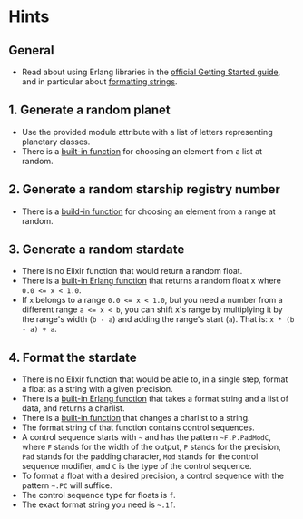 # Hints

## General

- Read about using Erlang libraries in the [official Getting Started guide][getting-started-erlang-libraries], and in particular about [formatting strings][getting-started-formatted-text-output].

## 1. Generate a random planet

- Use the provided module attribute with a list of letters representing planetary classes.
- There is a [built-in function][enum-random] for choosing an element from a list at random.

## 2. Generate a random starship registry number

- There is a [build-in function][enum-random] for choosing an element from a range at random.

## 3. Generate a random stardate

- There is no Elixir function that would return a random float.
- There is a [built-in Erlang function][erl-rand-uniform] that returns a random float x where `0.0 <= x < 1.0`.
- If `x` belongs to a range `0.0 <= x < 1.0`, but you need a number from a different range `a <= x < b`, you can shift x's range by multiplying it by the range's width (`b - a`) and adding the range's start (`a`). That is: `x * (b - a) + a`.

## 4. Format the stardate

- There is no Elixir function that would be able to, in a single step, format a float as a string with a given precision.
- There is a [built-in Erlang function][erl-io-lib-format] that takes a format string and a list of data, and returns a charlist.
- There is a [built-in function][to-string] that changes a charlist to a string.
- The format string of that function contains control sequences.
- A control sequence starts with `~` and has the pattern `~F.P.PadModC`, where `F` stands for the width of the output, `P` stands for the precision, `Pad` stands for the padding character, `Mod` stands for the control sequence modifier, and `C` is the type of the control sequence.
- To format a float with a desired precision, a control sequence with the pattern `~.PC` will suffice.
- The control sequence type for floats is `f`.
- The exact format string you need is `~.1f`.

[getting-started-erlang-libraries]: https://elixir-lang.org/getting-started/erlang-libraries.html
[getting-started-formatted-text-output]: https://elixir-lang.org/getting-started/erlang-libraries.html#formatted-text-output
[enum-random]: https://hexdocs.pm/elixir/Enum.html#random/1
[erl-rand-uniform]: http://www.erlang.org/doc/man/rand.html#uniform-0
[erl-io-lib-format]: http://www.erlang.org/doc/man/io_lib.html#format-2
[to-string]: https://hexdocs.pm/elixir/Kernel.html#to_string/1